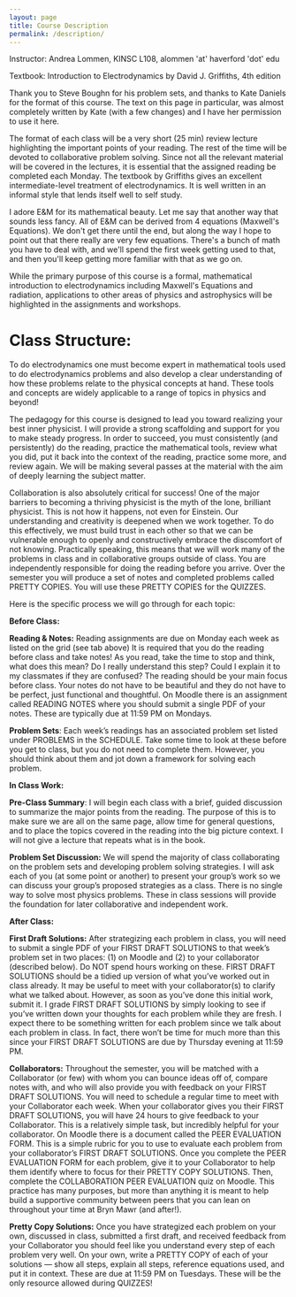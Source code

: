 ```yaml
---
layout: page
title: Course Description 
permalink: /description/
---
```


Instructor:  Andrea Lommen, KINSC L108, alommen 'at' haverford 'dot' edu

Textbook:  Introduction to Electrodynamics by David J. Griffiths, 4th edition

Thank you to Steve Boughn for his problem sets, and thanks to Kate Daniels for the format of this course. The text on this page in particular, was almost completely written by Kate (with a few changes) and I have her permission to use it here.

The format of each class will be a very short (25 min) review lecture highlighting the important points of your reading. The rest of the time will be devoted to collaborative problem solving. Since not all the relevant material will be covered in the lectures, it is essential that the assigned reading be completed each Monday. The textbook by Griffiths gives an excellent intermediate-level treatment of electrodynamics. It is well written in an informal style that lends itself well to self study. 

I adore E&M for its mathematical beauty.  Let me say that another way that sounds less fancy.  All of E&M can be derived from 4 equations (Maxwell's Equations).  We don't get there until the end, but along the way I hope to point out that there really are very few equations.  There's a bunch of math you have to deal with, and we'll spend the first week getting used to that, and then you'll keep getting more familiar with that as we go on. 

While the primary purpose of this course is a formal, mathematical introduction to electrodynamics including Maxwell's Equations and radiation, applications to other areas of physics and astrophysics will be highlighted in the assignments and workshops.


# Class Structure:
To do electrodynamics one must become expert in mathematical tools used to do
electrodynamics problems and also develop a clear understanding of how these
problems relate to the physical concepts at hand. These tools and concepts are widely
applicable to a range of topics in physics and beyond!

The pedagogy for this course is designed to lead you toward realizing your best inner
physicist. I will provide a strong scaffolding and support for you to make steady progress.
In order to succeed, you must consistently (and persistently) do the reading, practice the
mathematical tools, review what you did, put it back into the context of the reading,
practice some more, and review again. We will be making several passes at the material
with the aim of deeply learning the subject matter.

Collaboration is also absolutely critical for success! One of the major barriers to
becoming a thriving physicist is the myth of the lone, brilliant physicist. This is not how it
happens, not even for Einstein. Our understanding and creativity is deepened when we
work together. To do this effectively, we must build trust in each other so that we can be
vulnerable enough to openly and constructively embrace the discomfort of not knowing.
Practically speaking, this means that we will work many of the problems in class and in
collaborative groups outside of class. You are independently responsible for doing the
reading before you arrive. Over the semester you will produce a set of notes and
completed problems called PRETTY COPIES. You will use these PRETTY COPIES for the
QUIZZES. 

Here is the specific process we will go through for each topic:

**Before Class:**

**Reading & Notes:** Reading assignments are due on Monday each week as listed
on the grid (see tab above)
It is required that you do the reading before class and take
notes! As you read, take the time to stop and think, what does this mean? Do I
really understand this step? Could I explain it to my classmates if they are
confused? The reading should be your main focus before class. Your notes do
not have to be beautiful and they do not have to be perfect, just functional and
thoughtful.
On Moodle there is an assignment called READING NOTES where you should
submit a single PDF of your notes. These are typically due at 11:59 PM on
Mondays.

**Problem Sets**: Each week’s readings has an associated problem set listed under
PROBLEMS in the SCHEDULE. Take some time to look at these before you get to
class, but you do not need to complete them. However, you should think
about them and jot down a framework for solving each problem.

**In Class Work:**

**Pre-Class Summary**: I will begin each class with a brief, guided discussion to
summarize the major points from the reading. The purpose of this is to make
sure we are all on the same page, allow time for general questions, and to
place the topics covered in the reading into the big picture context. I will not
give a lecture that repeats what is in the book.

**Problem Set Discussion:** We will spend the majority of class collaborating on the
problem sets and developing problem solving strategies. I will ask each of you
(at some point or another) to present your group’s work so we can discuss your
group’s proposed strategies as a class. There is no single way to solve most
physics problems. These in class sessions will provide the foundation for later
collaborative and independent work.

**After Class:**

**First Draft Solutions:** After strategizing each problem in class, you will need to
submit a single PDF of your FIRST DRAFT SOLUTIONS to that week’s problem set
in two places: (1) on Moodle and (2) to your collaborator (described below).
Do NOT spend hours working on these. FIRST DRAFT SOLUTIONS should be a
tidied up version of what you’ve worked out in class already. It may be useful
to meet with your collaborator(s) to clarify what we talked about. However, as
soon as you’ve done this initial work, submit it. I grade FIRST DRAFT SOLUTIONS
by simply looking to see if you’ve written down your thoughts for each problem
while they are fresh. I expect there to be something written for each problem
since we talk about each problem in class. In fact, there won’t be time for
much more than this since your FIRST DRAFT SOLUTIONS are due by Thursday
evening at 11:59 PM.

**Collaborators:** Throughout the semester, you will be matched with a Collaborator
(or few) with whom you can bounce ideas off of, compare notes with, and who
will also provide you with feedback on your FIRST DRAFT SOLUTIONS. You will
need to schedule a regular time to meet with your Collaborator each week.
When your collaborator gives you their FIRST DRAFT SOLUTIONS, you will have
24 hours to give feedback to your Collaborator. This is a relatively simple task,
but incredibly helpful for your collaborator. On Moodle there is a document
called the PEER EVALUATION FORM. This is a simple rubric for you to use to
evaluate each problem from your collaborator’s FIRST DRAFT SOLUTIONS. Once
you complete the PEER EVALUATION FORM for each problem, give it to your
Collaborator to help them identify where to focus for their PRETTY COPY
SOLUTIONS. Then, complete the COLLABORATION PEER EVALUATION quiz on
Moodle. This practice has many purposes, but more than anything it is meant to
help build a supportive community between peers that you can lean on
throughout your time at Bryn Mawr (and after!).

**Pretty Copy Solutions:** Once you have strategized each problem on your own,
discussed in class, submitted a first draft, and received feedback from your
Collaborator you should feel like you understand every step of each problem
very well. On your own, write a PRETTY COPY of each of your solutions —
show all steps, explain all steps, reference equations used, and put it in
context. These are due at 11:59 PM on Tuesdays. These will be the only
resource allowed during QUIZZES!


